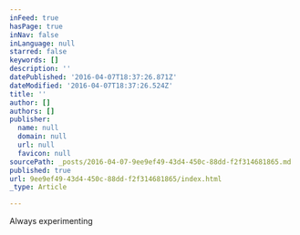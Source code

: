 ```yaml
---
inFeed: true
hasPage: true
inNav: false
inLanguage: null
starred: false
keywords: []
description: ''
datePublished: '2016-04-07T18:37:26.871Z'
dateModified: '2016-04-07T18:37:26.524Z'
title: ''
author: []
authors: []
publisher:
  name: null
  domain: null
  url: null
  favicon: null
sourcePath: _posts/2016-04-07-9ee9ef49-43d4-450c-88dd-f2f314681865.md
published: true
url: 9ee9ef49-43d4-450c-88dd-f2f314681865/index.html
_type: Article

---
```

Always experimenting